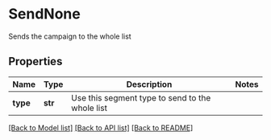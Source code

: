# SendNone

Sends the campaign to the whole list
## Properties
Name | Type | Description | Notes
------------ | ------------- | ------------- | -------------
**type** | **str** | Use this segment type to send to the whole list | 

[[Back to Model list]](../README.md#documentation-for-models) [[Back to API list]](../README.md#documentation-for-api-endpoints) [[Back to README]](../README.md)


